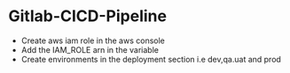 # Gitlab-CICD-Pipeline

- Create aws iam role in the aws console
- Add the IAM_ROLE arn in the variable 
- Create environments in the deployment section i.e dev,qa.uat and prod 
